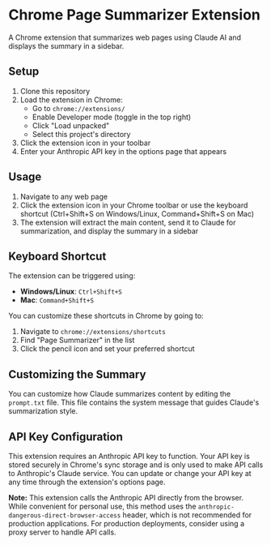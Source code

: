 # Chrome Page Summarizer Extension

A Chrome extension that summarizes web pages using Claude AI and displays the summary in a sidebar.

## Setup

1. Clone this repository
2. Load the extension in Chrome:
   - Go to `chrome://extensions/`
   - Enable Developer mode (toggle in the top right)
   - Click "Load unpacked"
   - Select this project's directory
3. Click the extension icon in your toolbar
4. Enter your Anthropic API key in the options page that appears

## Usage

1. Navigate to any web page
2. Click the extension icon in your Chrome toolbar or use the keyboard shortcut (Ctrl+Shift+S on Windows/Linux, Command+Shift+S on Mac)
3. The extension will extract the main content, send it to Claude for summarization, and display the summary in a sidebar

## Keyboard Shortcut

The extension can be triggered using:
- **Windows/Linux**: `Ctrl+Shift+S`
- **Mac**: `Command+Shift+S`

You can customize these shortcuts in Chrome by going to:
1. Navigate to `chrome://extensions/shortcuts`
2. Find "Page Summarizer" in the list
3. Click the pencil icon and set your preferred shortcut

## Customizing the Summary

You can customize how Claude summarizes content by editing the `prompt.txt` file. This file contains the system message that guides Claude's summarization style.

## API Key Configuration

This extension requires an Anthropic API key to function. Your API key is stored securely in Chrome's sync storage and is only used to make API calls to Anthropic's Claude service. You can update or change your API key at any time through the extension's options page.

**Note:** This extension calls the Anthropic API directly from the browser. While convenient for personal use, this method uses the `anthropic-dangerous-direct-browser-access` header, which is not recommended for production applications. For production deployments, consider using a proxy server to handle API calls.

